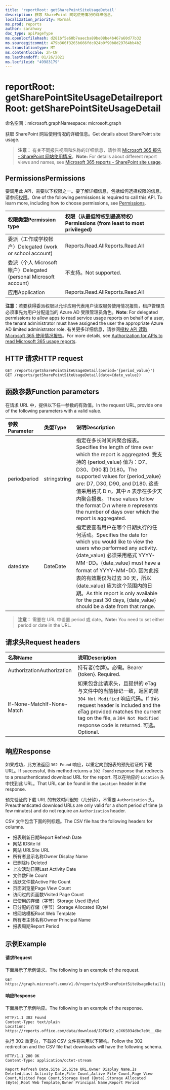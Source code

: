 ```yaml
---
title: 'reportRoot: getSharePointSiteUsageDetail'
description: 获取 SharePoint 网站使用情况的详细信息。
localization_priority: Normal
ms.prod: reports
author: sarahwxy
doc_type: apiPageType
ms.openlocfilehash: d281bf5e60b7eaecba89be08be4b467a60d77b32
ms.sourcegitcommit: 479b366f3265b666fdc024b0f90b8d29764bb4b2
ms.translationtype: MT
ms.contentlocale: zh-CN
ms.lasthandoff: 01/26/2021
ms.locfileid: "49983179"
---
```

# <a name="reportroot-getsharepointsiteusagedetail"></a><span data-ttu-id="b6988-103">reportRoot: getSharePointSiteUsageDetail</span><span class="sxs-lookup"><span data-stu-id="b6988-103">reportRoot: getSharePointSiteUsageDetail</span></span>

<span data-ttu-id="b6988-104">命名空间：microsoft.graph</span><span class="sxs-lookup"><span data-stu-id="b6988-104">Namespace: microsoft.graph</span></span>

<span data-ttu-id="b6988-105">获取 SharePoint 网站使用情况的详细信息。</span><span class="sxs-lookup"><span data-stu-id="b6988-105">Get details about SharePoint site usage.</span></span>

> <span data-ttu-id="b6988-106">**注意：** 有关不同报告视图和名称的详细信息，请参阅 [Microsoft 365 报告 - SharePoint 网站使用情况](https://support.office.com/client/SharePoint-site-usage-4ecfb843-e5d5-464d-8bf6-7ed512a9b213)。</span><span class="sxs-lookup"><span data-stu-id="b6988-106">**Note:** For details about different report views and names, see [Microsoft 365 reports - SharePoint site usage](https://support.office.com/client/SharePoint-site-usage-4ecfb843-e5d5-464d-8bf6-7ed512a9b213).</span></span>

## <a name="permissions"></a><span data-ttu-id="b6988-107">Permissions</span><span class="sxs-lookup"><span data-stu-id="b6988-107">Permissions</span></span>

<span data-ttu-id="b6988-p101">要调用此 API，需要以下权限之一。要了解详细信息，包括如何选择权限的信息，请参阅[权限](/graph/permissions-reference)。</span><span class="sxs-lookup"><span data-stu-id="b6988-p101">One of the following permissions is required to call this API. To learn more, including how to choose permissions, see [Permissions](/graph/permissions-reference).</span></span>

| <span data-ttu-id="b6988-110">权限类型</span><span class="sxs-lookup"><span data-stu-id="b6988-110">Permission type</span></span>                        | <span data-ttu-id="b6988-111">权限（从最低特权到最高特权）</span><span class="sxs-lookup"><span data-stu-id="b6988-111">Permissions (from least to most privileged)</span></span> |
| :------------------------------------- | :--------------------------------------- |
| <span data-ttu-id="b6988-112">委派（工作或学校帐户）</span><span class="sxs-lookup"><span data-stu-id="b6988-112">Delegated (work or school account)</span></span>     | <span data-ttu-id="b6988-113">Reports.Read.All</span><span class="sxs-lookup"><span data-stu-id="b6988-113">Reports.Read.All</span></span>                         |
| <span data-ttu-id="b6988-114">委派（个人 Microsoft 帐户）</span><span class="sxs-lookup"><span data-stu-id="b6988-114">Delegated (personal Microsoft account)</span></span> | <span data-ttu-id="b6988-115">不支持。</span><span class="sxs-lookup"><span data-stu-id="b6988-115">Not supported.</span></span>                           |
| <span data-ttu-id="b6988-116">应用</span><span class="sxs-lookup"><span data-stu-id="b6988-116">Application</span></span>                            | <span data-ttu-id="b6988-117">Reports.Read.All</span><span class="sxs-lookup"><span data-stu-id="b6988-117">Reports.Read.All</span></span>                         |

<span data-ttu-id="b6988-118">**注意**：若要获得委派权限以允许应用代表用户读取服务使用情况报告，租户管理员必须事先为用户分配适当的 Azure AD 受限管理员角色。</span><span class="sxs-lookup"><span data-stu-id="b6988-118">**Note**: For delegated permissions to allow apps to read service usage reports on behalf of a user, the tenant administrator must have assigned the user the appropriate Azure AD limited administrator role.</span></span> <span data-ttu-id="b6988-119">有关更多详细信息，请参阅[授权 API 读取 Microsoft 365 使用情况报告](/graph/reportroot-authorization)。</span><span class="sxs-lookup"><span data-stu-id="b6988-119">For more details, see [Authorization for APIs to read Microsoft 365 usage reports](/graph/reportroot-authorization).</span></span>

## <a name="http-request"></a><span data-ttu-id="b6988-120">HTTP 请求</span><span class="sxs-lookup"><span data-stu-id="b6988-120">HTTP request</span></span>


<!-- { "blockType": "samples" } --> 

```http
GET /reports/getSharePointSiteUsageDetail(period='{period_value}')
GET /reports/getSharePointSiteUsageDetail(date={date_value})
```

## <a name="function-parameters"></a><span data-ttu-id="b6988-121">函数参数</span><span class="sxs-lookup"><span data-stu-id="b6988-121">Function parameters</span></span>

<span data-ttu-id="b6988-122">在请求 URL 中，提供以下任一参数的有效值。</span><span class="sxs-lookup"><span data-stu-id="b6988-122">In the request URL, provide one of the following parameters with a valid value.</span></span>

| <span data-ttu-id="b6988-123">参数</span><span class="sxs-lookup"><span data-stu-id="b6988-123">Parameter</span></span> | <span data-ttu-id="b6988-124">类型</span><span class="sxs-lookup"><span data-stu-id="b6988-124">Type</span></span>   | <span data-ttu-id="b6988-125">说明</span><span class="sxs-lookup"><span data-stu-id="b6988-125">Description</span></span>                              |
| :-------- | :----- | :--------------------------------------- |
| <span data-ttu-id="b6988-126">period</span><span class="sxs-lookup"><span data-stu-id="b6988-126">period</span></span>    | <span data-ttu-id="b6988-127">string</span><span class="sxs-lookup"><span data-stu-id="b6988-127">string</span></span> | <span data-ttu-id="b6988-128">指定在多长时间内聚合报表。</span><span class="sxs-lookup"><span data-stu-id="b6988-128">Specifies the length of time over which the report is aggregated.</span></span> <span data-ttu-id="b6988-129">受支持的 {period_value} 值为：D7、D30、D90 和 D180。</span><span class="sxs-lookup"><span data-stu-id="b6988-129">The supported values for {period_value} are: D7, D30, D90, and D180.</span></span> <span data-ttu-id="b6988-130">这些值采用格式 D *n*，其中 *n* 表示在多少天内聚合报表。</span><span class="sxs-lookup"><span data-stu-id="b6988-130">These values follow the format D *n* where *n* represents the number of days over which the report is aggregated.</span></span> |
| <span data-ttu-id="b6988-131">date</span><span class="sxs-lookup"><span data-stu-id="b6988-131">date</span></span>      | <span data-ttu-id="b6988-132">Date</span><span class="sxs-lookup"><span data-stu-id="b6988-132">Date</span></span>   | <span data-ttu-id="b6988-133">指定要查看用户在哪个日期执行的任何活动。</span><span class="sxs-lookup"><span data-stu-id="b6988-133">Specifies the date for which you would like to view the users who performed any activity.</span></span> <span data-ttu-id="b6988-134">{date_value} 必须采用格式 YYYY-MM-DD。</span><span class="sxs-lookup"><span data-stu-id="b6988-134">{date_value} must have a format of YYYY-MM-DD.</span></span> <span data-ttu-id="b6988-135">因为此报表的有效期仅为过去 30 天，所以 {date_value} 应为这个范围内的日期。</span><span class="sxs-lookup"><span data-stu-id="b6988-135">As this report is only available for the past 30 days, {date_value} should be a date from that range.</span></span> |

> <span data-ttu-id="b6988-136">**注意：** 需要在 URL 中设置 period 或 date。</span><span class="sxs-lookup"><span data-stu-id="b6988-136">**Note:** You need to set either period or date in the URL.</span></span>

## <a name="request-headers"></a><span data-ttu-id="b6988-137">请求头</span><span class="sxs-lookup"><span data-stu-id="b6988-137">Request headers</span></span>

| <span data-ttu-id="b6988-138">名称</span><span class="sxs-lookup"><span data-stu-id="b6988-138">Name</span></span>          | <span data-ttu-id="b6988-139">说明</span><span class="sxs-lookup"><span data-stu-id="b6988-139">Description</span></span>                              |
| :------------ | :--------------------------------------- |
| <span data-ttu-id="b6988-140">Authorization</span><span class="sxs-lookup"><span data-stu-id="b6988-140">Authorization</span></span> | <span data-ttu-id="b6988-p105">持有者{令牌}。必需。</span><span class="sxs-lookup"><span data-stu-id="b6988-p105">Bearer {token}. Required.</span></span>                |
| <span data-ttu-id="b6988-143">If-None-Match</span><span class="sxs-lookup"><span data-stu-id="b6988-143">If-None-Match</span></span> | <span data-ttu-id="b6988-144">如果包含此请求头，且提供的 eTag 与文件中的当前标记一致，返回的是 `304 Not Modified` 响应代码。</span><span class="sxs-lookup"><span data-stu-id="b6988-144">If this request header is included and the eTag provided matches the current tag on the file, a `304 Not Modified` response code is returned.</span></span> <span data-ttu-id="b6988-145">可选。</span><span class="sxs-lookup"><span data-stu-id="b6988-145">Optional.</span></span> |

## <a name="response"></a><span data-ttu-id="b6988-146">响应</span><span class="sxs-lookup"><span data-stu-id="b6988-146">Response</span></span>

<span data-ttu-id="b6988-147">如果成功，此方法返回 `302 Found` 响应，以重定向到报表的预先验证的下载 URL。</span><span class="sxs-lookup"><span data-stu-id="b6988-147">If successful, this method returns a `302 Found` response that redirects to a preauthenticated download URL for the report.</span></span> <span data-ttu-id="b6988-148">可以在响应的 `Location` 头中找到此 URL。</span><span class="sxs-lookup"><span data-stu-id="b6988-148">That URL can be found in the `Location` header in the response.</span></span>

<span data-ttu-id="b6988-149">预先验证的下载 URL 的有效时间很短（几分钟），不需要 `Authorization` 头。</span><span class="sxs-lookup"><span data-stu-id="b6988-149">Preauthenticated download URLs are only valid for a short period of time (a few minutes) and do not require an `Authorization` header.</span></span>

<span data-ttu-id="b6988-150">CSV 文件包含下面的列标题。</span><span class="sxs-lookup"><span data-stu-id="b6988-150">The CSV file has the following headers for columns.</span></span>

- <span data-ttu-id="b6988-151">报表刷新日期</span><span class="sxs-lookup"><span data-stu-id="b6988-151">Report Refresh Date</span></span>
- <span data-ttu-id="b6988-152">网站 ID</span><span class="sxs-lookup"><span data-stu-id="b6988-152">Site Id</span></span>
- <span data-ttu-id="b6988-153">网站 URL</span><span class="sxs-lookup"><span data-stu-id="b6988-153">Site URL</span></span>
- <span data-ttu-id="b6988-154">所有者显示名称</span><span class="sxs-lookup"><span data-stu-id="b6988-154">Owner Display Name</span></span>
- <span data-ttu-id="b6988-155">已删除</span><span class="sxs-lookup"><span data-stu-id="b6988-155">Is Deleted</span></span>
- <span data-ttu-id="b6988-156">上次活动日期</span><span class="sxs-lookup"><span data-stu-id="b6988-156">Last Activity Date</span></span>
- <span data-ttu-id="b6988-157">文件数</span><span class="sxs-lookup"><span data-stu-id="b6988-157">File Count</span></span>
- <span data-ttu-id="b6988-158">活跃文件数</span><span class="sxs-lookup"><span data-stu-id="b6988-158">Active File Count</span></span>
- <span data-ttu-id="b6988-159">页面浏览量</span><span class="sxs-lookup"><span data-stu-id="b6988-159">Page View Count</span></span>
- <span data-ttu-id="b6988-160">访问过的页面数</span><span class="sxs-lookup"><span data-stu-id="b6988-160">Visited Page Count</span></span>
- <span data-ttu-id="b6988-161">已使用的存储（字节）</span><span class="sxs-lookup"><span data-stu-id="b6988-161">Storage Used (Byte)</span></span>
- <span data-ttu-id="b6988-162">已分配的存储（字节）</span><span class="sxs-lookup"><span data-stu-id="b6988-162">Storage Allocated (Byte)</span></span>
- <span data-ttu-id="b6988-163">根网站模板</span><span class="sxs-lookup"><span data-stu-id="b6988-163">Root Web Template</span></span>
- <span data-ttu-id="b6988-164">所有者主体名称</span><span class="sxs-lookup"><span data-stu-id="b6988-164">Owner Principal Name</span></span>
- <span data-ttu-id="b6988-165">报表周期</span><span class="sxs-lookup"><span data-stu-id="b6988-165">Report Period</span></span>

## <a name="example"></a><span data-ttu-id="b6988-166">示例</span><span class="sxs-lookup"><span data-stu-id="b6988-166">Example</span></span>

#### <a name="request"></a><span data-ttu-id="b6988-167">请求</span><span class="sxs-lookup"><span data-stu-id="b6988-167">Request</span></span>

<span data-ttu-id="b6988-168">下面展示了示例请求。</span><span class="sxs-lookup"><span data-stu-id="b6988-168">The following is an example of the request.</span></span>


<!--{
  "blockType": "ignored",
  "isComposable": true,
  "name": "reportroot_getsharepointsiteusageuserdetail"
}-->

```msgraph-interactive
GET https://graph.microsoft.com/v1.0/reports/getSharePointSiteUsageDetail(period='D7')
```


#### <a name="response"></a><span data-ttu-id="b6988-169">响应</span><span class="sxs-lookup"><span data-stu-id="b6988-169">Response</span></span>

<span data-ttu-id="b6988-170">下面展示了示例响应。</span><span class="sxs-lookup"><span data-stu-id="b6988-170">The following is an example of the response.</span></span>

<!-- {
  "blockType": "response",
  "truncated": true,
  "@odata.type": "microsoft.graph.report"
} -->

```http
HTTP/1.1 302 Found
Content-Type: text/plain
Location: https://reports.office.com/data/download/JDFKdf2_eJXKS034dbc7e0t__XDe
```

<span data-ttu-id="b6988-171">执行 302 重定向，下载的 CSV 文件将采用以下架构。</span><span class="sxs-lookup"><span data-stu-id="b6988-171">Follow the 302 redirection and the CSV file that downloads will have the following schema.</span></span>

<!-- { "blockType": "ignored" } --> 

```http
HTTP/1.1 200 OK
Content-Type: application/octet-stream

Report Refresh Date,Site Id,Site URL,Owner Display Name,Is Deleted,Last Activity Date,File Count,Active File Count,Page View Count,Visited Page Count,Storage Used (Byte),Storage Allocated (Byte),Root Web Template,Owner Principal Name,Report Period
```
<!-- uuid: 8fcb5dbc-d5aa-4681-8e31-b001d5168d79 
2015-10-25 14:57:30 UTC -->
<!-- {
  "type": "#page.annotation",
  "description": "Example",
  "keywords": "",
  "section": "documentation",
  "tocPath": "",
  "suppressions": [
  ]
}-->

